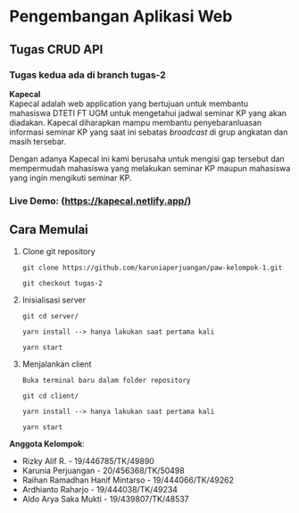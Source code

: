 # Pengembangan Aplikasi Web

## Tugas CRUD API  

### Tugas kedua ada di branch tugas-2

**Kapecal**  
Kapecal adalah web application yang bertujuan untuk membantu mahasiswa DTETI FT UGM untuk mengetahui jadwal seminar KP yang akan diadakan. Kapecal diharapkan mampu membantu penyebaranluasan informasi seminar KP yang saat ini sebatas _broadcast_ di grup angkatan dan masih tersebar.  
  
Dengan adanya Kapecal ini kami berusaha untuk mengisi gap tersebut dan mempermudah mahasiswa yang melakukan seminar KP maupun mahasiswa yang ingin mengikuti seminar KP.

### Live Demo: (https://kapecal.netlify.app/)



## Cara Memulai
1. Clone git repository
   ```
   git clone https://github.com/karuniaperjuangan/paw-kelompok-1.git

   git checkout tugas-2
   ```
2. Inisialisasi server
    ```
    git cd server/
    
    yarn install --> hanya lakukan saat pertama kali

    yarn start
    ```
3. Menjalankan client
    ```
    Buka terminal baru dalam folder repository

    git cd client/

    yarn install --> hanya lakukan saat pertama kali

    yarn start
    ```


**Anggota Kelompok**:

- Rizky Alif R. - 19/446785/TK/49890
- Karunia Perjuangan - 20/456368/TK/50498
- Raihan Ramadhan Hanif Mintarso - 19/444066/TK/49262
- Ardhianto Raharjo - 19/444038/TK/49234
- Aldo Arya Saka Mukti - 19/439807/TK/48537
